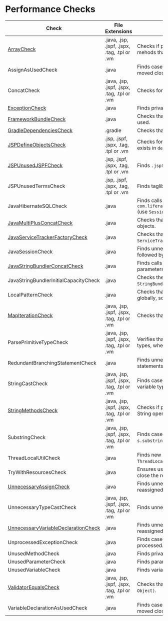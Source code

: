 # Performance Checks

Check | File Extensions | Description
----- | --------------- | -----------
[ArrayCheck](checks/array_check.markdown#arraycheck) | .java, .jsp, .jspf, .jspx, .tag, .tpl or .vm | Checks if performance can be improved by using different mehods that can be used by collections. |
AssignAsUsedCheck | .java | Finds cases where an assign statement can be inlined or moved closer to where it is used. |
ConcatCheck | .java, .jsp, .jspf, .jspx, .tag, .tpl or .vm | Checks for correct use of `StringBundler.concat`. |
[ExceptionCheck](checks/exception_check.markdown#exceptioncheck) | .java | Finds private methods that throw unnecessary exception. |
[FrameworkBundleCheck](checks/framework_bundle_check.markdown#frameworkbundlecheck) | .java | Checks that `org.osgi.framework.Bundle.getHeaders()` is not used. |
[GradleDependenciesCheck](checks/gradle_dependencies_check.markdown#gradledependenciescheck) | .gradle | Checks that modules are not depending on other modules. |
[JSPDefineObjectsCheck](checks/jsp_define_objects_check.markdown#jspdefineobjectscheck) | .jsp, .jspf, .jspx, .tag, .tpl or .vm | Checks for unnesecarry duplication of code that already exists in `defineObjects`. |
[JSPUnusedJSPFCheck](checks/jsp_unused_jspf_check.markdown#jspunusedjspfcheck) | .jsp, .jspf, .jspx, .tag, .tpl or .vm | Finds `.jspf` files that are not used. |
JSPUnusedTermsCheck | .jsp, .jspf, .jspx, .tag, .tpl or .vm | Finds taglibs, variables and imports that are unused. |
JavaHibernateSQLCheck | .java | Finds calls to `com.liferay.portal.kernel.dao.orm.Session.createSQLQuery` (use `Session.createSynchronizedSQLQuery` instead). |
[JavaMultiPlusConcatCheck](checks/java_multi_plus_concat_check.markdown#javamultiplusconcatcheck) | .java | Checks that we do not concatenate more than 3 String objects. |
[JavaServiceTrackerFactoryCheck](checks/java_service_tracker_factory_check.markdown#javaservicetrackerfactorycheck) | .java | Checks that there are no calls to deprecatred method `ServiceTrackerFactory.open(java.lang.Class)`. |
JavaSessionCheck | .java | Finds unnecessary calls to `Session.flush()` (calls that are followed by `Session.clear()`). |
[JavaStringBundlerConcatCheck](checks/java_string_bundler_concat_check.markdown#javastringbundlerconcatcheck) | .java | Finds calls to `StringBundler.concat` with less than 3 parameters. |
JavaStringBundlerInitialCapacityCheck | .java | Checks the initial capacity of new instances of `StringBundler`. |
LocalPatternCheck | .java | Checks that a `java.util.Pattern` variable is declared globally, so that it is initiated only once. |
[MapIterationCheck](checks/map_iteration_check.markdown#mapiterationcheck) | .java, .jsp, .jspf, .jspx, .tag, .tpl or .vm | Checks that there are no unnecessary map iterations. |
ParsePrimitiveTypeCheck | .java, .jsp, .jspf, .jspx, .tag, .tpl or .vm | Verifies that `GetterUtil.parse*` is used to parse primitive types, when possible. |
RedundantBranchingStatementCheck | .java | Finds unnecessary branching (`break`, `continue` or `return`) statements. |
StringCastCheck | .java, .jsp, .jspf, .jspx, .tag, .tpl or .vm | Finds cases where a redundant `toString()` is called on variable type `String`. |
[StringMethodsCheck](checks/string_methods_check.markdown#stringmethodscheck) | .java, .jsp, .jspf, .jspx, .tag, .tpl or .vm | Checks if performance can be improved by using different String operation methods. |
SubstringCheck | .java, .jsp, .jspf, .jspx, .tag, .tpl or .vm | Finds cases like `s.substring(1, s.length())` (use `s.substring(1)` instead). |
ThreadLocalUtilCheck | .java | Finds new instances of `java.lang.Thread` (use `ThreadLocalUtil.create` instead). |
TryWithResourcesCheck | .java | Ensures using Try-With-Resources statement to properly close the resource. |
[UnnecessaryAssignCheck](checks/unnecessary_assign_check.markdown#unnecessaryassigncheck) | .java | Finds unnecessary assign statements (when it is either reassigned or returned right after). |
UnnecessaryTypeCastCheck | .java, .jsp, .jspf, .jspx, .tag, .tpl or .vm | Finds unnecessary Type Casting. |
[UnnecessaryVariableDeclarationCheck](checks/unnecessary_variable_declaration_check.markdown#unnecessaryvariabledeclarationcheck) | .java | Finds unnecessary variable declarations (when it is either reassigned or returned right after). |
UnprocessedExceptionCheck | .java | Finds cases where an `Exception` is swallowed without being processed. |
UnusedMethodCheck | .java | Finds private methods that are not used. |
UnusedParameterCheck | .java | Finds parameters in private methods that are not used. |
UnusedVariableCheck | .java | Finds variables that are declared, but not used. |
[ValidatorEqualsCheck](checks/validator_equals_check.markdown#validatorequalscheck) | .java, .jsp, .jspf, .jspx, .tag, .tpl or .vm | Checks that there are no calls to `Validator.equals(Object, Object)`. |
VariableDeclarationAsUsedCheck | .java | Finds cases where a variable declaration can be inlined or moved closer to where it is used. |